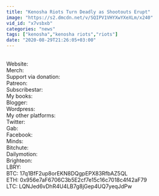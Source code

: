 ```yaml
---
title: "Kenosha Riots Turn Deadly as Shootouts Erupt"
image: "https://s2.dmcdn.net/v/SQIPV1VHYXwYXeXLm/x240"
vid_id: "x7vsbxb"
categories: "news"
tags: ["kenosha","kenosha riots","riots"]
date: "2020-08-29T21:26:05+03:00"
---
```

  <br>Website:   <br>Merch:   <br>Support via donation:  <br>Patreon:   <br>Subscribestar:   <br>My books:  <br>Blogger:   <br>Wordpress:   <br>My other platforms:  <br>Twitter:   <br>Gab:   <br>Facebook:   <br>Minds:   <br>Bitchute:   <br>Dailymotion:   <br>Brighteon:   <br>LBRY:   <br>BTC: 17q1BfF2up8orEKN8DQgpEPX83RfbAZ5QL  <br>ETH: 0x956e7aF6706C3b5E2cf7e15c16c7018c4f42aF79  <br>LTC: LQNJed6vDhR4U4LB7g8jGep4UQ7yeqJdPw
